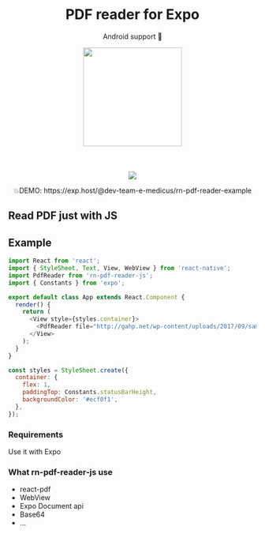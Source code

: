 <h1 align="center">PDF reader for Expo</h1>
<p align="center">Android support 🚀</p>

<p align="center">
   <img width="200" src="https://image.ibb.co/hqOy5y/Screenshot_20180531_185949.png" />
   <br/>
   <br/>
   <br/>
   <br/>
   <a href="http://reactnative.gallery"><img src="https://img.shields.io/badge/reactnative.gallery-%F0%9F%8E%AC-green.svg"/></a>
</p>
<p align="center">
💥DEMO: https://exp.host/@dev-team-e-medicus/rn-pdf-reader-example
</p>

## Read PDF just with JS

## Example

```javascript
import React from 'react';
import { StyleSheet, Text, View, WebView } from 'react-native';
import PdfReader from 'rn-pdf-reader-js';
import { Constants } from 'expo';

export default class App extends React.Component {
  render() {
    return (
      <View style={styles.container}>
        <PdfReader file="http://gahp.net/wp-content/uploads/2017/09/sample.pdf" />
      </View>
    );
  }
}

const styles = StyleSheet.create({
  container: {
    flex: 1,
    paddingTop: Constants.statusBarHeight,
    backgroundColor: '#ecf0f1',
  },
});
```

### Requirements
Use it with Expo

### What rn-pdf-reader-js use
* react-pdf
* WebView
* Expo Document api
* Base64
* ...
